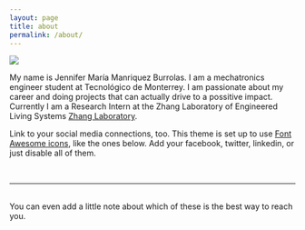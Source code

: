 ```yaml
---
layout: page
title: about
permalink: /about/
---
```


<img class="col one right" src="/img/prof_pic.jpg">

<br/>

My name is Jennifer María Manriquez Burrolas. I am a mechatronics engineer student at Tecnológico de Monterrey. I am passionate about my career and doing projects that can actually drive to a possitive impact. Currently I am a Research Intern at the Zhang Laboratory of Engineered Living Systems <a href="https://www.shrikezhang.com/" target="blank">Zhang Laboratory</a>. 

Link to your social media connections, too. This theme is set up to use <a href="http://fortawesome.github.io/Font-Awesome/" target="blank">Font Awesome icons</a>, like the ones below. Add your facebook, twitter, linkedin, or just disable all of them. 


<br/>
<hr/>
<br/>
<span class="contacticon center">
	<a href="mailto:jennymanb@gmail.com"><i class="fa fa-envelope-square"></i></a>
	<a href="https://github.com/jennifer-manriquezt=" target="_blank"><i class="fa fa-github-square"></i></a>
	<a href="https://www.linkedin.com/in/jennifer-mar%C3%ADa-manr%C3%ADquez-burrolas-b5aa42129" target="_blank"><i class="fa fa-linkedin-square"></i></a>
<!--	<a href="http://tumblr.com" target="_blank"><i class="fa fa-tumblr-square"></i></a>
	<a href="https://twitter.com" target="_blank"><i class="fa fa-twitter-square"></i></a>
-->										   
</span>

<div class="col three caption">
	You can even add a little note about which of these is the best way to reach you.
</div>

